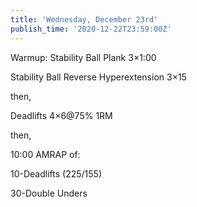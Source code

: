 ```yaml
---
title: 'Wednesday, December 23rd'
publish_time: '2020-12-22T23:59:00Z'
---
```


Warmup: Stability Ball Plank 3×1:00

Stability Ball Reverse Hyperextension 3×15

then,

Deadlifts 4×6\@75% 1RM

then,

10:00 AMRAP of:

10-Deadlifts (225/155)

30-Double Unders
